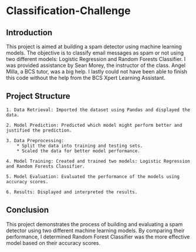 # Classification-Challenge

## Introduction

This project is aimed at building a spam detector using machine learning models. The objective is to classify email messages as spam or not using two different models: Logistic Regression and Random Forests Classifier. I was provided assistance by Sean Morey, the instructor of the class. Angel Milla, a BCS tutor, was a big help. I lastly could not have been able to finish this code without the help from the BCS Xpert Learning Assistant.

## Project Structure

    1. Data Retrieval: Imported the dataset using Pandas and displayed the data.

    2. Model Prediction: Predicted which model might perform better and justified the prediction.

    3. Data Preprocessing:
        * Split the data into training and testing sets.
        * Scaled the data for better model performance.

    4. Model Training: Created and trained two models: Logistic Regression and Random Forests Classifier.

    5. Model Evaluation: Evaluated the performance of the models using accuracy scores.

    6. Results: Displayed and interpreted the results.

## Conclusion

This project demonstrates the process of building and evaluating a spam detector using two different machine learning models. By comparing their performance, I determined Random Forest Classifier was the more effective model based on their accuracy scores.